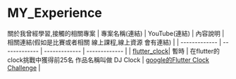 # MY_Experience
關於我曾經學習,接觸的相關專案
| 專案名稱(連結) | YouTube(連結) | 內容說明 | 相關連結(假如是比賽或者相關 線上課程,線上資源 會有連結) |
| ------------- | ------------- | ------------- | ------------- |
| [flutter_clock](https://github.com/EriaWist/flutter_clock)| 暫時 | 在flutter的clock挑戰中獲得前25名 作品名稱叫做 DJ Clock | [google的Flutter Clock Challenge](https://flutter.dev/clock) |
